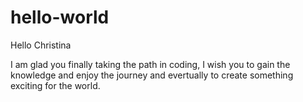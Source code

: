 # hello-world

Hello Christina

I am glad you finally taking the path in coding, I wish you to gain the knowledge and enjoy the journey and evertually to create something exciting for the world.

